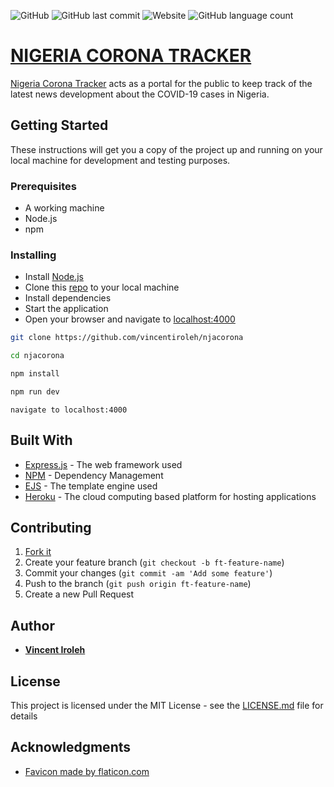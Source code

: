 ![GitHub](https://img.shields.io/github/license/vincentiroleh/njacorona)
![GitHub last commit](https://img.shields.io/github/last-commit/vincentiroleh/njacorona)
![Website](https://img.shields.io/website?down_message=offline&up_message=online&url=https%3A%2F%2Fnjacorona.herokuapp.com)
![GitHub language count](https://img.shields.io/github/languages/count/vincentiroleh/njacorona)

# [NIGERIA CORONA TRACKER](https://njacorona.herokuapp.com)

[Nigeria Corona Tracker](https://njacorona.herokuapp.com) acts as a portal for the public to keep track of the latest news development about the COVID-19 cases in Nigeria.

## Getting Started

These instructions will get you a copy of the project up and running on your local machine for development and testing purposes.

### Prerequisites

- A working machine
- Node.js
- npm


### Installing
- Install [Node.js](https://nodejs.org)
- Clone this [repo](https://github.com/vincentiroleh/njacorona) to your local machine
- Install dependencies 
- Start the application
- Open your browser and navigate to [localhost:4000](localhost:4000)

```bash
git clone https://github.com/vincentiroleh/njacorona
```

```bash
cd njacorona
```

```bash
npm install
```

```bash
npm run dev
```

```
navigate to localhost:4000
```

## Built With

* [Express.js](https://expressjs.com) - The web framework used
* [NPM](https://www.npmjs.com/) - Dependency Management
* [EJS](https://ejs.co/) - The template engine used
* [Heroku](https://www.heroku.com/) - The cloud computing based platform for hosting applications


## Contributing

1. [Fork it](https://github.com/vincentiroleh/njacorona)
2. Create your feature branch (`git checkout -b ft-feature-name`)
3. Commit your changes (`git commit -am 'Add some feature'`)
4. Push to the branch (`git push origin ft-feature-name`)
5. Create a new Pull Request


## Author

* **[Vincent Iroleh](https://iroleh.me)**


## License

This project is licensed under the MIT License - see the [LICENSE.md](https://github.com/vincentiroleh/njacorona/blob/master/LICENSE) file for details

## Acknowledgments

* [Favicon made by flaticon.com](https://www.flaticon.com/authors/freepik)
